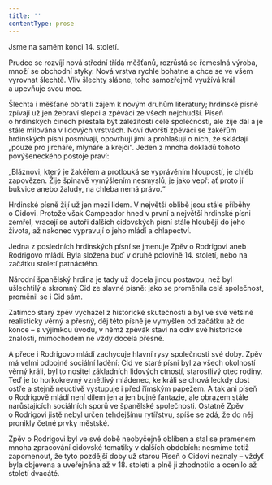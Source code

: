 ```yaml
---
title: ''
contentType: prose
---
```


<section>

Jsme na samém konci 14. století.

Prudce se rozvíjí nová střední třída měšťanů, rozrůstá se řemeslná výroba, množí se obchodní styky. Nová vrstva rychle bohatne a chce se ve všem vyrovnat šlechtě. Vliv šlechty slábne, toho samozřejmě využívá král a upevňuje svou moc.

Šlechta i měšťané obrátili zájem k novým druhům literatury; hrdin­ské písně zpívají už jen žebraví slepci a zpěváci ze všech nejchudší. Píseň o hrdinských činech přestala být záležitostí celé společnosti, ale žije dál a je stále milována v lidových vrstvách. Noví dvorští zpěváci se žakéřům hrdinských písní posmívají, opovrhují jimi a prohlašují o nich, že skládají „pouze pro jircháře, mlynáře a krejčí“. Jeden z mnoha dokladů tohoto povýšeneckého postoje praví:

„Bláznovi, který je žakéřem a protlouká se vyprávěním hloupostí, je chléb zapovězen. Žije špinavě vymýšlením nesmyslů, je jako vepř: ať proto jí bukvice anebo žaludy, na chleba nemá právo.“

Hrdinské písně žijí už jen mezi lidem. V největší oblibě jsou stále příběhy o Cidovi. Protože však Campeador hned v první a největší hrdinské písni zemřel, vracejí se autoři dalších cidovských písní stále hlouběji do jeho života, až nakonec vypravují o jeho mládí a chlapectví.

Jedna z posledních hrdinských písní se jmenuje Zpěv o Rodrigovi aneb Rodrigovo mládí. Byla složena buď v druhé polovině 14. století, nebo na začátku století patnáctého.

Národní španělský hrdina je tady už docela jinou postavou, než byl ušlechtilý a skromný Cid ze slavné písně: jako se proměnila celá společnost, proměnil se i Cid sám.

Zatímco starý zpěv vycházel z historické skutečnosti a byl ve své většině realisticky věrný a přesný, děj této písně je vymyšlen od začátku až do konce – s výjimkou úvodu, v němž zpěvák staví na odiv své historické znalosti, mimochodem ne vždy docela přesné.

A přece i Rodrigovo mládí zachycuje hlavní rysy společnosti své doby. Zpěv má velmi odbojné sociální ladění: Cid ve staré písni byl za všech okolností věrný králi, byl to nositel základních lidových ctností, starostlivý otec rodiny. Teď je to horkokrevný vznětlivý mládenec, ke králi se chová leckdy dost ostře a stejně neuctivě vystupuje i před římským papežem. A tak ani píseň o Rodrigově mládí není dílem jen a jen bujné fantazie, ale obrazem stále narůstajících sociálních sporů ve španělské společnosti. Ostatně Zpěv o Rodrigovi jistě nebyl určen tehdejšímu rytířstvu, spíše se zdá, že do něj pronikly četné prvky městské.

Zpěv o Rodrigovi byl ve své době neobyčejně oblíben a stal se pramenem mnoha zpracování cidovské tematiky v dalších obdobích: nesmíme totiž zapomenout, že tyto pozdější doby už starou Píseň o Cidovi neznaly – vždyť byla objevena a uveřejněna až v 18. století a plně ji zhodnotilo a ocenilo až století dvacáté.

</section>
